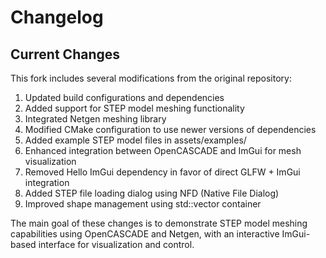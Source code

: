 # Changelog

## Current Changes

This fork includes several modifications from the original repository:

1. Updated build configurations and dependencies
2. Added support for STEP model meshing functionality
3. Integrated Netgen meshing library
4. Modified CMake configuration to use newer versions of dependencies
5. Added example STEP model files in assets/examples/
6. Enhanced integration between OpenCASCADE and ImGui for mesh visualization
7. Removed Hello ImGui dependency in favor of direct GLFW + ImGui integration
8. Added STEP file loading dialog using NFD (Native File Dialog)
9. Improved shape management using std::vector container

The main goal of these changes is to demonstrate STEP model meshing capabilities using OpenCASCADE and Netgen, with an interactive ImGui-based interface for visualization and control.
